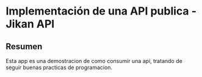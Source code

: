 # Implementación de una API publica - Jikan API

## Resumen

Esta app es una demostracion de como consumir una api, tratando de seguir
buenas practicas de programacion.